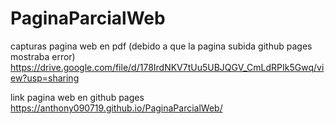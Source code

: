 # PaginaParcialWeb
capturas pagina web en pdf (debido a que la pagina subida github pages mostraba error)
https://drive.google.com/file/d/178IrdNKV7tUu5UBJQGV_CmLdRPIk5Gwq/view?usp=sharing

link pagina web en github pages
https://anthony090719.github.io/PaginaParcialWeb/
